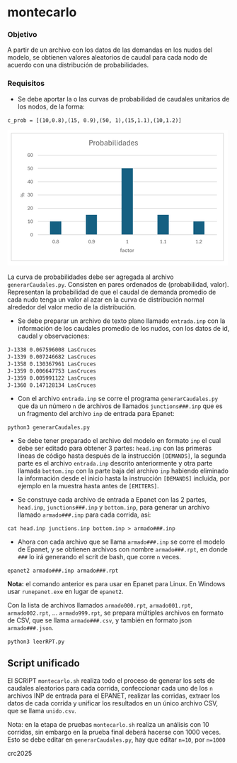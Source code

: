 # montecarlo

### Objetivo
A partir de un archivo con los datos de las demandas en los nudos del modelo, se obtienen valores aleatorios de caudal para cada nodo de acuerdo con una distribución de probabilidades.

### Requisitos
* Se debe aportar la o las curvas de probabilidad de caudales unitarios de los nodos, de la forma:
```
c_prob = [(10,0.8),(15, 0.9),(50, 1),(15,1.1),(10,1.2)]
```
![Gráfica de la distribución de probabilidades de caudales en el nodo](probabilidades.png)

La curva de probabilidades debe ser agregada al archivo `generarCaudales.py`.  Consisten en pares ordenados de (probabilidad, valor).   Representan la probabilidad de que el caudal de demanda promedio de cada nudo tenga un valor al azar en la curva de distribución normal alrededor del valor medio de la distribución.

* Se debe preparar un archivo de texto plano llamado `entrada.inp` con la información de los caudales promedio de los nudos, con los datos de id, caudal y observaciones:
```
J-1338 0.067596008 LasCruces 
J-1339 0.007246682 LasCruces 
J-1358 0.130367961 LasCruces 
J-1359 0.006647753 LasCruces 
J-1359 0.005991122 LasCruces 
J-1360 0.147128134 LasCruces
```
* Con el archivo `entrada.inp` se corre el programa `generarCaudales.py` que da un número `n` de archivos de llamados `junctions###.inp` que es un fragmento del archivo `inp` de entrada para Epanet:
```
python3 generarCaudales.py
```
* Se debe tener preparado el archivo del modelo en formato `inp` el cual debe ser editado para obtener 3 partes: `head.inp` con las primeras líneas de código hasta después de la instrucción `[DEMANDS]`, la segunda parte es el archivo `entrada.inp` descrito anteriormente y otra parte llamada `bottom.inp` con la parte baja del archivo `inp` habiendo eliminado la información desde el inicio hasta la instrucción `[DEMANDS]` incluida, por ejemplo en la muestra hasta antes de `[EMITERS]`.

* Se construye cada archivo de entrada a Epanet con las 2 partes, `head.inp`, `junctions###.inp` y `bottom.inp`, para generar un archivo llamado `armado###.inp` para cada corrida, así:
```
cat head.inp junctions.inp bottom.inp > armado###.inp
```

* Ahora con cada archivo que se llama `armado###.inp` se corre el modelo de Epanet, y se obtienen archivos con nombre `armado###.rpt`, en donde `###` lo irá generando el scrit de bash, que corre `n` veces.
```
epanet2 armado###.inp armado###.rpt
```
**Nota:**  el comando anterior es para usar en Epanet para Linux.  En Windows usar `runepanet.exe` en lugar de `epanet2`.


Con la lista de archivos llamados  `armado000.rpt`, `armado001.rpt`, `armado002.rpt`, ... `armado999.rpt`, se prepara múltiples archivos en formato de CSV, que se llama `armado###.csv`, y también en formato json `armado###.json`.  
```
python3 leerRPT.py
```

## Script unificado
El SCRIPT `montecarlo.sh` realiza todo el proceso de generar los sets de caudales aleatorios para cada corrida, confeccionar cada uno de los `n` archivos INP de entrada para el EPANET, realizar las corridas, extraer los datos de cada corrida y unificar los resultados en un único archivo CSV, que se llama `unido.csv`.  

Nota:  en la etapa de pruebas  `montecarlo.sh` realiza un análisis con 10 corridas, sin embargo en la prueba final deberá hacerse con 1000 veces.  Esto se debe editar en `generarCaudales.py`, hay que editar `n=10`, por `n=1000`

crc2025
  

